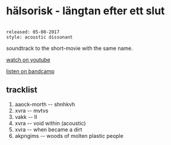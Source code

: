 # hälsorisk - längtan efter ett slut

```

released: 05-08-2017
style: acoustic dissonant
```

soundtrack to the short-movie with the same name.

[watch on youtube](https://youtu.be/v4CqcxcWaDU)

[listen on bandcamp](https://haelsorisk.bandcamp.com/album/l-ngtan-efter-ett-slut)

## tracklist

1. aaock-morth -- shnhkvh
2. xvra -- mvtvs
3. vakk -- II
4. xvra -- void within (acoustic)
5. xvra -- when became a dirt
6. akpngims -- woods of molten plastic people

